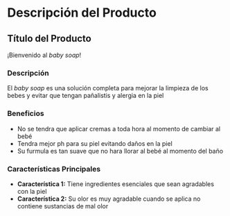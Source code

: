 # Descripción del Producto

## Título del Producto

¡Bienvenido al *baby soap*!

### Descripción

El *baby soap* es una solución completa para mejorar la limpieza de los bebes y evitar que tengan pañalistis y alergia en la piel 

### Beneficios

- No se tendra que aplicar cremas a toda hora al momento de cambiar al bebé
- Tendra mejor ph para su piel evitando daños en la piel
- Su furmula es tan suave que no hara llorar al bebé al momento del baño 

### Características Principales

- **Característica 1:** Tiene ingredientes esenciales que sean agradables con la piel 
- **Característica 2:** Su olor es muy agradable cuando se aplica no contiene sustancias de mal olor 
